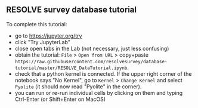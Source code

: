 ## RESOLVE survey database tutorial

To complete this tutorial:

 * go to https://jupyter.org/try
 * click "Try JupyterLab"
 * close open tabs in the Lab (not necessary, just less confusing)
 * obtain the tutorial: `File` > `Open from URL` > copy+paste `https://raw.githubusercontent.com/resolvesurvey/database-tutorial/master/RESOLVE_DataTutorial.ipynb`.
 * check that a python kernel is connected. If the upper right corner of the notebook says "No Kernel", go to `Kernel` > `Change Kernel` and select `Pyolite` (it should now read "Pyolite" in the corner).
* you can run or re-run individual cells by clicking on them and typing Ctrl-Enter (or Shift+Enter on MacOS)

